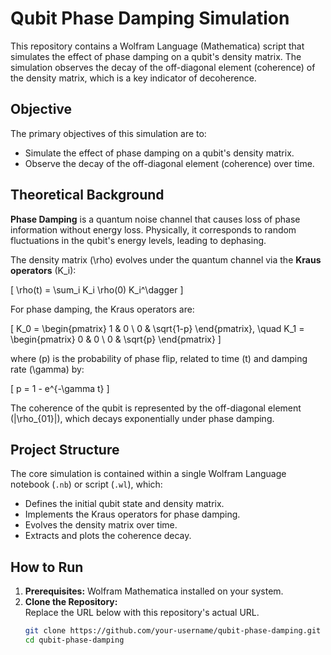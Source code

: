 # Qubit Phase Damping Simulation

This repository contains a Wolfram Language (Mathematica) script that simulates the effect of phase damping on a qubit's density matrix. The simulation observes the decay of the off-diagonal element (coherence) of the density matrix, which is a key indicator of decoherence.

## Objective

The primary objectives of this simulation are to:
- Simulate the effect of phase damping on a qubit's density matrix.
- Observe the decay of the off-diagonal element (coherence) over time.

## Theoretical Background

**Phase Damping** is a quantum noise channel that causes loss of phase information without energy loss. Physically, it corresponds to random fluctuations in the qubit's energy levels, leading to dephasing.

The density matrix \(\rho\) evolves under the quantum channel via the **Kraus operators** \(K_i\):

\[
\rho(t) = \sum_i K_i \rho(0) K_i^\dagger
\]

For phase damping, the Kraus operators are:

\[
K_0 = \begin{pmatrix} 1 & 0 \\ 0 & \sqrt{1-p} \end{pmatrix}, \quad
K_1 = \begin{pmatrix} 0 & 0 \\ 0 & \sqrt{p} \end{pmatrix}
\]

where \(p\) is the probability of phase flip, related to time \(t\) and damping rate \(\gamma\) by:

\[
p = 1 - e^{-\gamma t}
\]

The coherence of the qubit is represented by the off-diagonal element \(|\rho_{01}|\), which decays exponentially under phase damping.

## Project Structure

The core simulation is contained within a single Wolfram Language notebook (`.nb`) or script (`.wl`), which:
- Defines the initial qubit state and density matrix.
- Implements the Kraus operators for phase damping.
- Evolves the density matrix over time.
- Extracts and plots the coherence decay.

## How to Run

1. **Prerequisites:** Wolfram Mathematica installed on your system.
2. **Clone the Repository:**  
   Replace the URL below with this repository's actual URL.
   ```bash
   git clone https://github.com/your-username/qubit-phase-damping.git
   cd qubit-phase-damping
